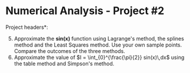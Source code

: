 # Numerical Analysis - Project #2

Project headers\*:

5. Approximate the **sin(x)** function using Lagrange's method, the splines method and the Least Squares method. Use your own sample points.
  Compare the outcomes of the three methods.
6. Approximate the value of $I = \int_{0}^{\frac{\pi}{2}} sin(x)\,dx$ using the table method and Simpson's method.
